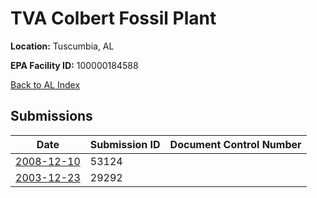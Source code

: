 # TVA Colbert Fossil Plant

**Location:** Tuscumbia, AL

**EPA Facility ID:** 100000184588

[Back to AL Index](../../index.md)

## Submissions

| Date | Submission ID | Document Control Number |
|------|--------------|-------------------------|
| [2008-12-10](submissions/53124.md) | 53124 |  |
| [2003-12-23](submissions/29292.md) | 29292 |  |
